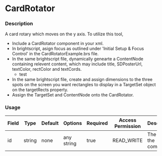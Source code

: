 # CardRotator

### Description
A card rotary which moves on the y axis.
To utilize this tool,
 - Include a CardRotator component in your xml.
 - In brightscript, asign focus as outlined under 'Initial Setup & Focus Control' in the CardRotatorExample.brs file.
 - In the same brightscript file, dynamically genearte a ContentNode containing relevent content, which may include title, SDPosterUrl, textColor, rectColor and textCords.
    - test
 - In the same brightscript file, create and assign dimensions to the three spots on the screen you want rectangles to display in a TargetSet object on the targetRects property.
 - Assign the TargetSet and ContentNode onto the CardRotator.

### Usage
| Field | Type | Default | Options | Required | Access Permission | Description |
| ----------- | ----------- | ----------- | ----------- | ----------- | ----------- | ----------- |
| id | string | none | any string | true | READ_WRITE | The id of the component. |
